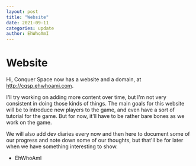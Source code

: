 ```yaml
---
layout: post
title: "Website"
date: 2021-09-11
categories: update
author: EhWhoAmI
---
```


# Website

Hi, Conquer Space now has a website and a domain, at <http://cqsp.ehwhoami.com>.

I'll try working on adding more content over time, but I'm not very consistent in doing those
kinds of things. The main goals for this website will be to introduce new players to the game, and
even have a sort of tutorial for the game. But for now, it'll have to be rather bare bones as we
work on the game.

We will also add dev diaries every now and then here to document some of our progress and note down
some of our thoughts, but that'll be for later when we have something interesting to show.

 - EhWhoAmI